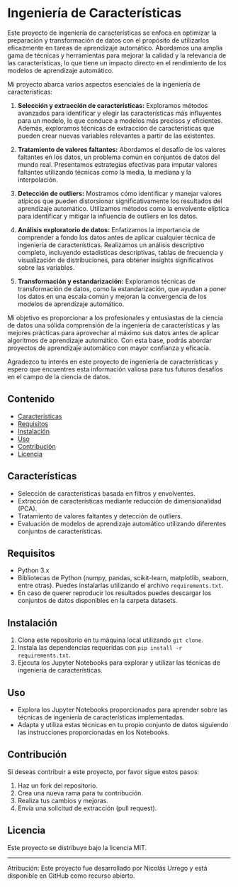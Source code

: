 # Ingeniería de Características

Este proyecto de ingeniería de características se enfoca en optimizar la preparación y transformación de datos con el propósito de utilizarlos eficazmente en tareas de aprendizaje automático. Abordamos una amplia gama de técnicas y herramientas para mejorar la calidad y la relevancia de las características, lo que tiene un impacto directo en el rendimiento de los modelos de aprendizaje automático.

Mi proyecto abarca varios aspectos esenciales de la ingeniería de características:

1. **Selección y extracción de características:** Exploramos métodos avanzados para identificar y elegir las características más influyentes para un modelo, lo que conduce a modelos más precisos y eficientes. Además, exploramos técnicas de extracción de características que pueden crear nuevas variables relevantes a partir de las existentes.

2. **Tratamiento de valores faltantes:** Abordamos el desafío de los valores faltantes en los datos, un problema común en conjuntos de datos del mundo real. Presentamos estrategias efectivas para imputar valores faltantes utilizando técnicas como la media, la mediana y la interpolación.

3. **Detección de outliers:** Mostramos cómo identificar y manejar valores atípicos que pueden distorsionar significativamente los resultados del aprendizaje automático. Utilizamos métodos como la envolvente elíptica para identificar y mitigar la influencia de outliers en los datos.

4. **Análisis exploratorio de datos:** Enfatizamos la importancia de comprender a fondo los datos antes de aplicar cualquier técnica de ingeniería de características. Realizamos un análisis descriptivo completo, incluyendo estadísticas descriptivas, tablas de frecuencia y visualización de distribuciones, para obtener insights significativos sobre las variables.

5. **Transformación y estandarización:** Exploramos técnicas de transformación de datos, como la estandarización, que ayudan a poner los datos en una escala común y mejoran la convergencia de los modelos de aprendizaje automático.

Mi objetivo es proporcionar a los profesionales y entusiastas de la ciencia de datos una sólida comprensión de la ingeniería de características y las mejores prácticas para aprovechar al máximo sus datos antes de aplicar algoritmos de aprendizaje automático. Con esta base, podrás abordar proyectos de aprendizaje automático con mayor confianza y eficacia.

Agradezco tu interés en este proyecto de ingeniería de características y espero que encuentres esta información valiosa para tus futuros desafíos en el campo de la ciencia de datos.

## Contenido
- [Características](#características)
- [Requisitos](#requisitos)
- [Instalación](#instalación)
- [Uso](#uso)
- [Contribución](#contribución)
- [Licencia](#licencia)

## Características
- Selección de características basada en filtros y envolventes.
- Extracción de características mediante reducción de dimensionalidad (PCA).
- Tratamiento de valores faltantes y detección de outliers.
- Evaluación de modelos de aprendizaje automático utilizando diferentes conjuntos de características.

## Requisitos
- Python 3.x
- Bibliotecas de Python (numpy, pandas, scikit-learn, matplotlib, seaborn, entre otras). Puedes instalarlas utilizando el archivo `requirements.txt`.
- En caso de querer reproducir los resultados puedes descargar los conjuntos de datos disponibles en la carpeta datasets.

## Instalación
1. Clona este repositorio en tu máquina local utilizando `git clone`.
2. Instala las dependencias requeridas con `pip install -r requirements.txt`.
3. Ejecuta los Jupyter Notebooks para explorar y utilizar las técnicas de ingeniería de características.

## Uso
- Explora los Jupyter Notebooks proporcionados para aprender sobre las técnicas de ingeniería de características implementadas.
- Adapta y utiliza estas técnicas en tu propio conjunto de datos siguiendo las instrucciones proporcionadas en los Notebooks.

## Contribución
Si deseas contribuir a este proyecto, por favor sigue estos pasos:
1. Haz un fork del repositorio.
2. Crea una nueva rama para tu contribución.
3. Realiza tus cambios y mejoras.
4. Envía una solicitud de extracción (pull request).

## Licencia
Este proyecto se distribuye bajo la licencia MIT. 

---

Atribución: Este proyecto fue desarrollado por Nicolás Urrego y está disponible en GitHub como recurso abierto.
